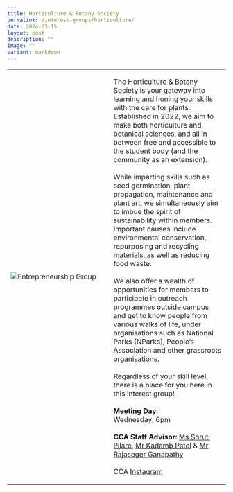 ```yaml
---
title: Horticulture & Botany Society
permalink: /interest-groups/horticulture/
date: 2024-03-15
layout: post
description: ""
image: ""
variant: markdown
---
```

<div>
    <table>
        <tbody><tr>
            <td style="width:47%"><img src="https://hosting.photobucket.com/images/i/tracyng81/Horticulture_Botany_Society.png?width=320&amp;height=320&amp;fit=bounds" style="display:block;margin-left:auto;margin-right:auto;" alt="Entrepreneurship Group"></td>
            <td>
                <p>
The Horticulture &amp; Botany Society is your gateway into learning and honing your skills with the care for plants. Established in 2022, we aim to make both horticulture and botanical sciences, and all in between free and accessible to the student body (and the community as an extension).<br>
<br>
While imparting skills such as seed germination, plant propagation, maintenance and plant art, we simultaneously aim to imbue the spirit of sustainability within members. Important causes include environmental conservation, repurposing and recycling materials, as well as reducing food waste.<br>
<br>
We also offer a wealth of opportunities for members to participate in outreach programmes outside campus and get to know people from various walks of life, under organisations such as National Parks (NParks), People’s Association and other grassroots organisations.<br>
<br>
Regardless of your skill level, there is a place for you here in this interest group!
<br>
									<br>
									<b>Meeting Day:</b><br> Wednesday, 6pm<br> 
									<br>
                    <b>CCA Staff Advisor:</b> <a href="mailto:Shruti_PILARE@TP.EDU.SG">Ms Shruti Pilare</a>, <a href="mailto:Kadamb_PATEL@TP.EDU.SG">Mr Kadamb Patel</a> &amp; <a href="mailto:Ganapathy_Rajaseger@tp.edu.sg">Mr Rajaseger Ganapathy</a><br>
                    <br>
                    CCA <a href="https://www.instagram.com/hnbsoc/?hl=en">Instagram</a>
                </p>
            </td>
        </tr>
    </tbody></table>
</div>